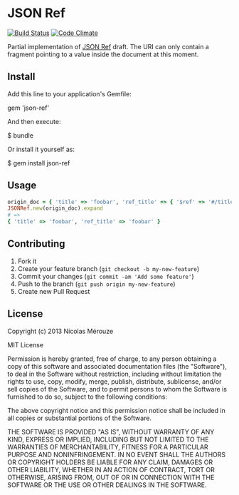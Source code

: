 # JSON Ref

[![Build Status](https://travis-ci.org/nmerouze/json-ref.png)](https://travis-ci.org/nmerouze/json-ref)
[![Code Climate](https://codeclimate.com/github/nmerouze/json-ref.png)](https://codeclimate.com/github/nmerouze/json-ref)

Partial implementation of [JSON Ref](http://tools.ietf.org/html/draft-pbryan-zyp-json-ref-00) draft. The URI can only contain a fragment pointing to a value inside the document at this moment.

## Install

Add this line to your application's Gemfile:

  gem 'json-ref'

And then execute:

  $ bundle

Or install it yourself as:

  $ gem install json-ref

## Usage

```ruby
origin_doc = { 'title' => 'foobar', 'ref_title' => { '$ref' => '#/title' } }
JSONRef.new(origin_doc).expand
# => 
{ 'title' => 'foobar', 'ref_title' => 'foobar' }
```

## Contributing

1. Fork it
2. Create your feature branch (`git checkout -b my-new-feature`)
3. Commit your changes (`git commit -am 'Add some feature'`)
4. Push to the branch (`git push origin my-new-feature`)
5. Create new Pull Request

## License

Copyright (c) 2013 Nicolas Mérouze

MIT License

Permission is hereby granted, free of charge, to any person obtaining
a copy of this software and associated documentation files (the
"Software"), to deal in the Software without restriction, including
without limitation the rights to use, copy, modify, merge, publish,
distribute, sublicense, and/or sell copies of the Software, and to
permit persons to whom the Software is furnished to do so, subject to
the following conditions:

The above copyright notice and this permission notice shall be
included in all copies or substantial portions of the Software.

THE SOFTWARE IS PROVIDED "AS IS", WITHOUT WARRANTY OF ANY KIND,
EXPRESS OR IMPLIED, INCLUDING BUT NOT LIMITED TO THE WARRANTIES OF
MERCHANTABILITY, FITNESS FOR A PARTICULAR PURPOSE AND
NONINFRINGEMENT. IN NO EVENT SHALL THE AUTHORS OR COPYRIGHT HOLDERS BE
LIABLE FOR ANY CLAIM, DAMAGES OR OTHER LIABILITY, WHETHER IN AN ACTION
OF CONTRACT, TORT OR OTHERWISE, ARISING FROM, OUT OF OR IN CONNECTION
WITH THE SOFTWARE OR THE USE OR OTHER DEALINGS IN THE SOFTWARE.